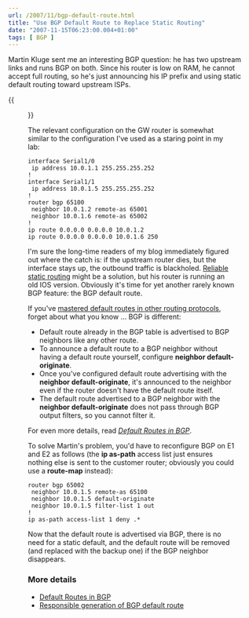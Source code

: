 ```yaml
---
url: /2007/11/bgp-default-route.html
title: "Use BGP Default Route to Replace Static Routing"
date: "2007-11-15T06:23:00.004+01:00"
tags: [ BGP ]
---
```

Martin Kluge sent me an interesting BGP question: he has two upstream links and runs BGP on both. Since his router is low on RAM, he cannot accept full routing, so he's just announcing his IP prefix and using static default routing toward upstream ISPs.

{{<figure src="/2007/11/bgp_1.jpg" caption="Static default routing toward upstream ISP">}}
<!--more-->
The relevant configuration on the GW router is somewhat similar to the configuration I've used as a staring point in my lab:

``` code
interface Serial1/0
 ip address 10.0.1.1 255.255.255.252
!
interface Serial1/1
 ip address 10.0.1.5 255.255.255.252
!
router bgp 65100
 neighbor 10.0.1.2 remote-as 65001
 neighbor 10.0.1.6 remote-as 65002
!
ip route 0.0.0.0 0.0.0.0 10.0.1.2
ip route 0.0.0.0 0.0.0.0 10.0.1.6 250
```

I'm sure the long-time readers of my blog immediately figured out where the catch is: if the upstream router dies, but the interface stays up, the outbound traffic is blackholed. [Reliable static routing](https://blog.ipspace.net/2007/02/reliable-static-routing.html) might be a solution, but his router is running an old IOS version. Obviously it's time for yet another rarely known BGP feature: the BGP default route.

If you've [mastered default routes in other routing protocols](https://blog.ipspace.net/2007/06/inserting-default-route-into-ospf.html), forget about what you know … BGP is different:

-   Default route already in the BGP table is advertised to BGP neighbors like any other route.
-   To announce a default route to a BGP neighbor without having a default route yourself, configure **neighbor default-originate**.
-   Once you've configured default route advertising with the **neighbor default-originate**, it's announced to the neighbor even if the router doesn't have the default route itself.
-   The default route advertised to a BGP neighbor with the **neighbor default-originate** does not pass through BGP output filters, so you cannot filter it.

For even more details, read [_Default Routes in BGP_](https://www.ipspace.net/kb/BGP/Default_Route.html).

To solve Martin's problem, you'd have to reconfigure BGP on E1 and E2 as follows (the **ip as-path** access list just ensures nothing else is sent to the customer router; obviously you could use a **route-map** instead):

``` code
router bgp 65002
 neighbor 10.0.1.5 remote-as 65100
 neighbor 10.0.1.5 default-originate
 neighbor 10.0.1.5 filter-list 1 out
!
ip as-path access-list 1 deny .*
```

Now that the default route is advertised via BGP, there is no need for a static default, and the default route will be removed (and replaced with the backup one) if the BGP neighbor disappears.

### More details

* [Default Routes in BGP](https://www.ipspace.net/kb/BGP/Default_Route.html)
* [Responsible generation of BGP default route](https://blog.ipspace.net/2011/09/responsible-generation-of-bgp-default.html)
